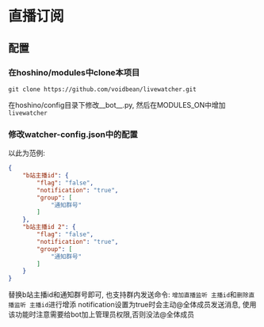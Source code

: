 # 直播订阅
## 配置
### 在hoshino/modules中clone本项目

`git clone https://github.com/voidbean/livewatcher.git`

在hoshino/config目录下修改__bot__.py, 然后在MODULES_ON中增加`livewatcher`

### 修改watcher-config.json中的配置 
以此为范例:
```json
{
    "b站主播id": {
        "flag": "false",
        "notification": "true",
        "group": [
            "通知群号"
        ]
    },
    "b站主播id 2": {
        "flag": "false",
        "notification": "true",
        "group": [
            "通知群号"
        ]
    }
}
```
替换b站主播id和通知群号即可, 
也支持群内发送命令: `增加直播监听 主播id`和`删除直播监听 主播id`进行增添
notification设置为true时会主动@全体成员发送消息, 使用该功能时注意需要给bot加上管理员权限,否则没法@全体成员

